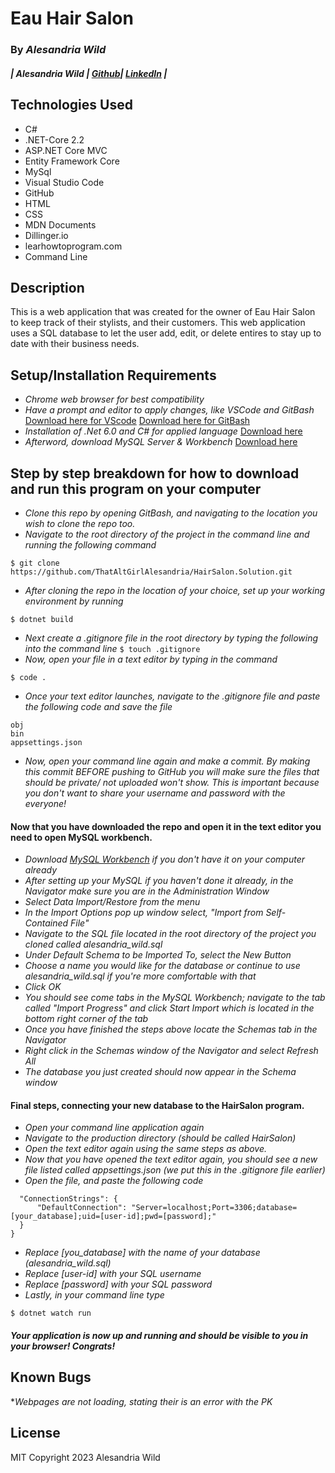 # Eau Hair Salon
### By _Alesandria Wild_
##### | Alesandria Wild               | [Github](https://github.com/ThatAltGirlAlesandria)| [LinkedIn](https://www.linkedin.com/in/alesandria-wild/)      |

## Technologies Used

* C#
* .NET-Core 2.2
* ASP.NET Core MVC
* Entity Framework Core
* MySql
* Visual Studio Code
* GitHub
* HTML
* CSS
* MDN Documents
* Dillinger.io
* learhowtoprogram.com
* Command Line

## Description

This is a web application that was created for the owner of Eau Hair Salon to keep track of their stylists, and their customers. This web application uses a SQL database to let the user add, edit, or delete entires to stay up to date with their business needs.



## Setup/Installation Requirements
* _Chrome web browser for best compatibility_
* _Have a prompt and editor to apply changes, like VSCode and GitBash_
 [Download here for VScode](https://code.visualstudio.com/download)
[Download here for GitBash](https://git-scm.com/downloads)
* _Installation of .Net 6.0 and C# for applied language_
[Download here](https://dotnet.microsoft.com/en-us/download/dotnet/6.0)
* _Afterword, download MySQL Server & Workbench_
[Download here](https://dev.mysql.com/downloads/mysql/)

## Step by step breakdown for how to download and run this program on your computer
* _Clone this repo by opening GitBash, and navigating to the location you wish to clone the repo too._
* _Navigate to the root directory of the project in the command line and running the following command_
```
$ git clone https://github.com/ThatAltGirlAlesandria/HairSalon.Solution.git
```
* _After cloning the repo in the location of your choice, set up your working environment by running_
```
$ dotnet build
```
* _Next create a .gitignore file in the root directory by typing the following into the command line_
```$ touch .gitignore``` 
* _Now, open your file in a text editor by typing in the command_
```
$ code .
```
* _Once your text editor launches, navigate to the .gitignore file and paste the following code and save the file_
```
obj
bin
appsettings.json
```
* _Now, open your command line again and make a commit. By making this commit BEFORE pushing to GitHub you will make sure the files that should be private/ not uploaded won't show. This is important because you don't want to share your username and password with the everyone!_

#### Now that you have downloaded the repo and open it in the text editor you need to open MySQL workbench.
* _Download [MySQL Workbench](https://www.mysql.com/downloads/) if you don't have it on your computer already_
* _After setting up your MySQL if you haven't done it already, in the Navigator make sure you are in the Administration Window_
* _Select Data Import/Restore from the menu_
* _In the Import Options pop up window select, "Import from Self-Contained File"_
* _Navigate to the SQL file located in the root directory of the project you cloned called alesandria_wild.sql_
* _Under Default Schema to be Imported To, select the New Button_
* _Choose a name you would like for the database or continue to use alesandria_wild.sql if you're more comfortable with that_
* _Click OK_
* _You should see come tabs in the MySQL Workbench; navigate to the tab called "Import Progress" and click Start Import which is located in the bottom right corner of the tab_
* _Once you have finished the steps above locate the Schemas tab in the Navigator_
* _Right click in the Schemas window of the Navigator and select Refresh All_
* _The database you just created should now appear in the Schema window_

#### Final steps, connecting your new database to the HairSalon program.
* _Open your command line application again_
* _Navigate to the production directory (should be called HairSalon)_
* _Open the text editor again using the same steps as above._
* _Now that you have opened the text editor again, you should see a new file listed called appsettings.json (we put this in the .gitignore file earlier)_
* _Open the file, and paste the following code_
```{
  "ConnectionStrings": {
      "DefaultConnection": "Server=localhost;Port=3306;database=[your_database];uid=[user-id];pwd=[password];"
  }
}
```
* _Replace [you_database] with the name of your database (alesandria_wild.sql)_
* _Replace [user-id] with your SQL username_
* _Replace [password] with your SQL password_
* _Lastly, in your command line type_
```
$ dotnet watch run
```
##### Your application is now up and running and should be visible to you in your browser! Congrats!

## Known Bugs

*_Webpages are not loading, stating their is an error with the PK_

## License

MIT Copyright 2023 Alesandria Wild